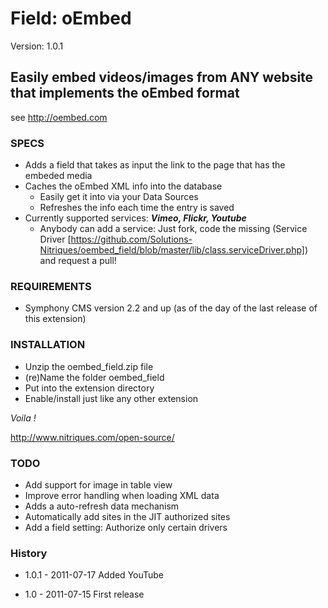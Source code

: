 # Field: oEmbed #

Version: 1.0.1

## Easily embed videos/images from ANY website that implements the oEmbed format ##

see http://oembed.com

### SPECS ###

- Adds a field that takes as input the link to the page that has the embeded media
- Caches the oEmbed XML info into the database
	- Easily get it into via your Data Sources
	- Refreshes the info each time the entry is saved
- Currently supported services: ***Vimeo, Flickr, Youtube***
	- Anybody can add a service: Just fork, code the missing (Service Driver [https://github.com/Solutions-Nitriques/oembed_field/blob/master/lib/class.serviceDriver.php]) and request a pull!

### REQUIREMENTS ###

- Symphony CMS version 2.2 and up (as of the day of the last release of this extension)

### INSTALLATION ###

- Unzip the oembed_field.zip file
- (re)Name the folder oembed_field
- Put into the extension directory
- Enable/install just like any other extension

*Voila !*

http://www.nitriques.com/open-source/

### TODO ###

- Add support for image in table view
- Improve error handling when loading XML data
- Adds a auto-refresh data mechanism
- Automatically add sites in the JIT authorized sites
- Add a field setting: Authorize only certain drivers

### History ###

- 1.0.1 - 2011-07-17
  Added YouTube

- 1.0 - 2011-07-15
  First release